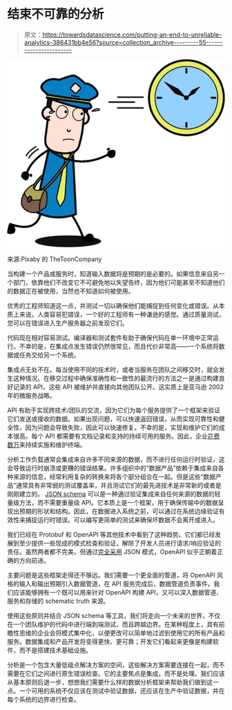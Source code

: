 # 结束不可靠的分析

> 原文：<https://towardsdatascience.com/putting-an-end-to-unreliable-analytics-386431bb4e56?source=collection_archive---------55----------------------->

![](img/565933822e17ecd845ed58552cd7723c.png)

来源:Pixaby 的 TheToonCompany

当构建一个产品或服务时，知道输入数据将是预期的是必要的。如果信息来自另一个部门，依靠他们不改变它不可避免地以失望告终，因为他们可能甚至不知道他们的数据正在被使用，当然也不知道如何被使用。

优秀的工程师知道这一点，并测试一切以确保他们能捕捉到任何变化或错误。从本质上来说，人类容易犯错误，一个好的工程师有一种谦逊的感觉。通过质量测试，您可以在错误进入生产服务器之前发现它们。

代码现在相对容易测试。编译器和测试套件有助于确保代码在单一环境中正常运行。不幸的是，在集成点发生错误仍然很常见，而且代价非常高——一个系统将数据或任务交给另一个系统。

集成点无处不在。每当使用不同的技术时，或者当服务在团队之间移交时，就会发生这种情况。在移交过程中确保准确性和一致性的最流行的方法之一是通过构建良好记录的 API，这些 API 被维护并直接向其他团队公开。这实质上是亚马逊 2002 年的微服务战略。

API 有助于实现跨技术/团队的交流，因为它们为每个服务提供了一个框架来验证它们发送或接收的数据。如果出现问题，可以快速返回错误，从而实现可靠性和健全性，因为问题会导致失败，因此可以快速修复。不幸的是，实现和维护它们的成本很高。每个 API 都需要有文档记录和支持的持续可用的服务。因此，企业[花费数万](https://medium.com/yourapi/how-much-does-it-cost-to-build-an-api-925b1bf90da9#:~:text=Making%20some%20assumptions%20about%20average,integration%20is%20between%2020%E2%80%9330)来持续实施和维护终端。

分析工作负载通常会集成来自许多不同来源的数据，而不进行任何运行时验证，这会导致运行时崩溃或更糟的错误结果。许多组织中的“数据产品”依赖于集成来自各种来源的信息，经常利用复杂的转换来将各个部分组合在一起。但是这些“数据产品”通常具有非常弱的测试覆盖率，并且测试它们的最先进技术是非常新的或者是刚刚建立的。 [JSON schema](https://json-schema.org/) 可以是一种通过验证集成来自任何来源的数据的轻量级方法，而不需要重量级 API。它本质上是一个框架，用于确保传输中的数据呈现出预期的形状和结构。因此，在数据进入系统之前，可以通过在系统边缘验证有效性来捕捉运行时错误。可以编写更简单的测试来确保坏数据不会离开或进入。

我们已经在 Protobuf 和 OpenAPI 等其他技术中看到了这种趋势。它们都已经发展到至少提供一些现成的模式检查和验证，解除了开发人员进行请求/响应验证的责任。虽然两者都不完美，但通过[完全采用](https://swagger.io/specification/) JSON 模式，OpenAPI 似乎正朝着正确的方向前进。

主要问题是这些框架走得还不够远。我们需要一个更全面的管道，将 OpenAPI 风格的输入和输出预期引入数据管道，在 API 服务完成后，数据管道负责事件。我们应该能够拥有一个既可以用来针对 OpenAPI 构建 API，又可以深入数据管道、服务和存储的 schematic truth 来源。

使用这些原则并结合 JSON schema 等工具，我们将走向一个未来的世界，不仅在一个团队维护的代码中进行端到端测试，而且跨越边界。在某种程度上，具有前瞻性思维的企业会将模式集中化，以便更改可以简单地过滤到使用它的所有产品和服务。数据集成和产品开发将变得更快、更可靠；开发它们看起来更像是构建软件，而不是搭建技术基础设施。

分析是一个包含大量低级点解决方案的空间，这些解决方案需要连接在一起，而不需要在它们之间进行原生错误检查。它的主要焦点是集成，而不是处理。我们应该从基本原则后退一步，想想我们需要什么样的数据分析框架来帮助我们做到这一点。一个可用的系统不仅应该在测试中验证数据，还应该在生产中验证数据，并在每个系统的边界进行检查。